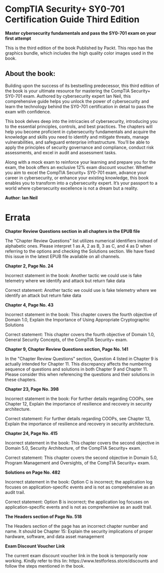 <H1> CompTIA Security+ SY0-701 Certification Guide Third Edition </H1>

<b>Master cybersecurity fundamentals and pass the SY0-701 exam on your first attempt </b>

<p>This is the third edition of the book Published by Packt. This repo has the graphics bundle, which includes the high quality color images used in the book.</p>

<H2> About the book: </H2>
<p>
Building upon the success of its bestselling predecessor, this third edition of the book is your ultimate resource for mastering the CompTIA Security+ SY0-701 exam. Authored by cybersecurity expert Ian Neil, this comprehensive guide helps you unlock the power of cybersecurity and learn the technology behind the SY0-701 certification in detail to pass the exam with confidence.

This book delves deep into the intricacies of cybersecurity, introducing you to the essential principles, controls, and best practices. The chapters will help you become proficient in cybersecurity fundamentals and acquire the knowledge and skills you need to identify and mitigate threats, manage vulnerabilities, and safeguard enterprise infrastructure. You’ll be able to apply the principles of security governance and compliance, conduct risk assessments, and excel in audit and assessment tasks.

Along with a mock exam to reinforce your learning and prepare you for the exam, the book offers an exclusive 12% exam discount voucher.
Whether you aim to excel the CompTIA Security+ SY0-701 exam, advance your career in cybersecurity, or enhance your existing knowledge, this book enables you to transform into a cybersecurity expert. It’s your passport to a world where cybersecurity excellence is not a dream but a reality.
</p>

<b>Author</b>:
<b>Ian Neil</b>

<H1> Errata </H1>

<p><b>Chapter Review Questions section in all chapters in the EPUB file</b></p>
<p>The "Chapter Review Questions" list utilizes numerical identifiers instead of alphabetic ones. Please interpret 1 as A, 2 as B, 3 as C, and 4 as D when referring to the options and checking the Solutions section. We have fixed this issue in the latest EPUB file available on all channels.</p>

<p><b>Chapter 2, Page No. 24</b></p>
<p>Incorrect statement in the book: Another tactic we could use is fake telemetry where we identify and attack but return fake data</p>
<p>Correct statement: Another tactic we could use is fake telemetry where we identify an attack but return fake data </p>

<p><b>Chapter 4, Page No. 43</b></p>
<p>Incorrect statement in the book: This chapter covers the fourth objective of Domain 1.0, Explain the Importance of Using Appropriate Cryptographic Solutions </p>
<p>Correct statement: This chapter covers the fourth objective of Domain 1.0, General Security Concepts, of the CompTIA Security+ exam.</p>

<p><b>Chapter 9, Chapter Review Questions section, Page No. 141</b></p>
<p>In the "Chapter Review Questions" section, Question 4 listed in Chapter 9 is actually intended for Chapter 11. This discrepancy affects the numbering sequence of questions and solutions in both Chapter 9 and Chapter 11. Please consider this when referencing the questions and their solutions in these chapters.</p>   

<p><b>Chapter 23, Page No. 398</b></p>
<p>Incorrect statement in the book: For further details regarding COOPs, see Chapter 12, Explain the importance of resilience and recovery in security architecture.</p>
<p>Correct statement: For further details regarding COOPs, see Chapter 13, Explain the importance of resilience and recovery in security architecture.</p>

<p><b>Chapter 24, Page No. 415</b></p>
<p>Incorrect statement in the book: This chapter covers the second objective in Domain 5.0, Security Architecture, of the CompTIA Security+ exam.</p>
<p>Correct statement: This chapter covers the second objective in Domain 5.0, Program Management and Oversights, of the CompTIA Security+ exam.</p>

<p><b>Solutions on Page No. 482</b></p>
<p>Incorrect statement in the book: Option C is incorrect; the application log focuses on application-specific events and is not as comprehensive as an audit trail.</p>
<p>Correct statement: Option B is incorrect; the application log focuses on application-specific events and is not as comprehensive as an audit trail. </p>
                                                                                                                                                                                                                     
<p><b>The Headers section of Page No. 518</b></p>
<p>The Headers section of the page has an incorrect chapter number and name. It should be Chapter 15:  Explain the security implications of proper hardware, software, and data asset management</p>

<p><b>Exam Discount Voucher Link</b></p>
<p>The current exam discount voucher link in the book is temporarily now working. Kindly refer to this lin: https://www.testforless.store/discounts and follow the steps mentioned in the book.</p>

